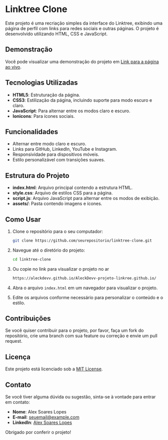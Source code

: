 # Linktree Clone

Este projeto é uma recriação simples da interface do Linktree, exibindo uma página de perfil com links para redes sociais e outras páginas. O projeto é desenvolvido utilizando HTML, CSS e JavaScript.

## Demonstração

Você pode visualizar uma demonstração do projeto em [Link para a página ao vivo](https://aleckdevv.github.io/AleckDevv-projeto-linkree.github.io/).

## Tecnologias Utilizadas

- **HTML5**: Estruturação da página.
- **CSS3**: Estilização da página, incluindo suporte para modo escuro e claro.
- **JavaScript**: Para alternar entre os modos claro e escuro.
- **Ionicons**: Para ícones sociais.

## Funcionalidades

- Alternar entre modo claro e escuro.
- Links para GitHub, LinkedIn, YouTube e Instagram.
- Responsividade para dispositivos móveis.
- Estilo personalizável com transições suaves.

## Estrutura do Projeto

- **index.html**: Arquivo principal contendo a estrutura HTML.
- **style.css**: Arquivo de estilos CSS para a página.
- **script.js**: Arquivo JavaScript para alternar entre os modos de exibição.
- **assets/**: Pasta contendo imagens e ícones.

## Como Usar

1. Clone o repositório para o seu computador:

    ```bash
    git clone https://github.com/seurepositorio/linktree-clone.git
    ```

2. Navegue até o diretório do projeto:

    ```bash
    cd linktree-clone
3. Ou copie no link para visualizar o projeto no ar 
   ```bash
   https://aleckdevv.github.io/AleckDevv-projeto-linkree.github.io/

3. Abra o arquivo `index.html` em um navegador para visualizar o projeto.

4. Edite os arquivos conforme necessário para personalizar o conteúdo e o estilo.

## Contribuições

Se você quiser contribuir para o projeto, por favor, faça um fork do repositório, crie uma branch com sua feature ou correção e envie um pull request.

## Licença

Este projeto está licenciado sob a [MIT License](LICENSE).

## Contato

Se você tiver alguma dúvida ou sugestão, sinta-se à vontade para entrar em contato:

- **Nome**: Alex Soares Lopes
- **E-mail**: seuemail@example.com
- **LinkedIn**: [Alex Soares Lopes](https://www.linkedin.com/in/alex-soares-lopes-448b79226/)

Obrigado por conferir o projeto!
